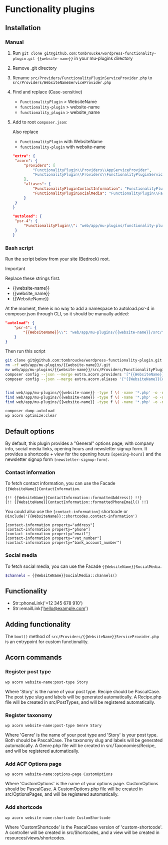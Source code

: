 # Functionality plugins

## Installation

### Manual

1. Run `git clone git@github.com:tombroucke/wordpress-functionality-plugin.git {{website-name}}` in your mu-plugins directory
2. Remove .git directory
3. Rename `src/Providers/FunctionalityPluginServiceProvider.php` to `src/Providers/WebsiteNameServiceProvider.php`
4. Find and replace (Case-sensitive)
   - `FunctionalityPlugin` > WebsiteName
   - `functionality-plugin` > website-name
   - `functionality_plugin` > website_name
5. Add to root `composer.json`:

   Also replace

   - `FunctionalityPlugin` with WebsiteName
   - `functionality-plugin` with website-name

   ```json
   "extra": {
   	"acorn": {
   		"providers": [
   			"FunctionalityPlugin\\Providers\\AppServiceProvider",
   			"FunctionalityPlugin\\Providers\\FunctionalityPluginServiceProvider"
   		],
   		"aliases": {
   			"FunctionalityPluginContactInformation": "FunctionalityPlugin\\Facades\\ContactInformation",
   			"FunctionalityPluginSocialMedia": "FunctionalityPlugin\\Facades\\SocialMedia"
   		}
   	}
   }
   ```

   ```json
   "autoload": {
   	"psr-4": {
   		"FunctionalityPlugin\\": "web/app/mu-plugins/functionality-plugin/src/"
   	}
   }
   ```

### Bash script

Run the script below from your site (Bedrock) root.

> [!IMPORTANT]  
> Replace these strings first.
>
> - {{website-name}}
> - {{website_name}}
> - {{WebsiteName}}

At the moment, there is no way to add a namespace to autoload.psr-4 in composer.json through CLI, so it should be manually added:

```json
"autoload": {
	"psr-4": {
		"{{WebsiteName}}\\": "web/app/mu-plugins/{{website-name}}/src/"
	}
}
```

Then run this script

```bash
git clone git@github.com:tombroucke/wordpress-functionality-plugin.git web/app/mu-plugins/{{website-name}}
rm -rf web/app/mu-plugins/{{website-name}}/.git
mv web/app/mu-plugins/{{website-name}}/src/Providers/FunctionalityPluginServiceProvider.php web/app/mu-plugins/{{website-name}}/src/Providers/{{WebsiteName}}ServiceProvider.php
composer config --json --merge extra.acorn.providers '["{{WebsiteName}}\\Providers\\AppServiceProvider", "{{WebsiteName}}\\Providers\\{{WebsiteName}}ServiceProvider"]'
composer config --json --merge extra.acorn.aliases '{"{{WebsiteName}}ContactInformation": "{{WebsiteName}}\\Facades\\ContactInformation", "{{WebsiteName}}SocialMedia": "{{WebsiteName}}\\Facades\\SocialMedia"}'


find web/app/mu-plugins/{{website-name}} -type f \( -name '*.php' -o -name '*.stub' \) -not -exec sed -i '' "s/FunctionalityPlugin/{{WebsiteName}}/g" {} \;
find web/app/mu-plugins/{{website-name}} -type f \( -name '*.php' -o -name '*.stub' \) -not -exec sed -i '' "s/functionality-plugin/{{website-name}}/g" {} \;
find web/app/mu-plugins/{{website-name}} -type f \( -name '*.php' -o -name '*.stub' \) -not -exec sed -i '' "s/functionality_plugin/{{website_name}}/g" {} \;

composer dump-autoload
wp acorn optimize:clear
```

## Default options

By default, this plugin provides a "General" options page, with company info, social media links, opening hours and newsletter signup form.
It provides a shortcode + view for the opening hours `[opening-hours]` and the newsletter signup form `[newsletter-signup-form]`.

### Contact information

To fetch contact information, you can use the Facade `{{WebsiteName}}ContactInformation`.

```blade
{!! {{WebsiteName}}ContactInformation::formattedAddress() !!}
{!! {{WebsiteName}}ContactInformation::formattedPhoneEmail() !!}
```

You could also use the `[contact-information]` shortcode or `@include('{{WebsiteName}}::shortcodes.contact-information')`

```
[contact-information property="address"]
[contact-information property="phone"]
[contact-information property="email"]
[contact-information property="vat_number"]
[contact-information property="bank_account_number"]
```

### Social media

To fetch social media, you can use the Facade `{{WebsiteName}}SocialMedia`.

```php
$channels = {{WebsiteName}}SocialMedia::channels()
```

## Functionality

- Str::phoneLink('+12 345 678 910')
- Str::emailLink('hello@example.com')

## Adding functionality

The `boot()` method of `src/Providers/{{WebsiteName}}ServiceProvider.php` is an entrypoint for custom functionality.

## Acorn commands

### Register post type

`wp acorn website-name:post-type Story`

Where 'Story' is the name of your post type. Recipe should be PascalCase. The post type slug and labels will be generated automatically. A Recipe.php file will be created in src/PostTypes, and will be registered automatically.

### Register taxonomy

`wp acorn website-name:post-type Genre Story`

Where 'Genre' is the name of your post type and 'Story' is your post type. Both should be PascalCase. The taxonomy slug and labels will be generated automatically. A Genre.php file will be created in src/Taxonomies/Recipe, and will be registered automatically.

### Add ACF Options page

`wp acorn website-name:options-page CustomOptions`

Where 'CustomOptions' is the name of your options page. CustomOptions should be PascalCase. A CustomOptions.php file will be created in src/OptionsPages, and will be registered automatically.

### Add shortcode

`wp acorn website-name:shortcode CustomShortcode`

Where 'CustomShortcode' is the PascalCase version of 'custom-shortcode'. A controller will be created in src/Shortcodes, and a view will be created in resources/views/shortcodes.
